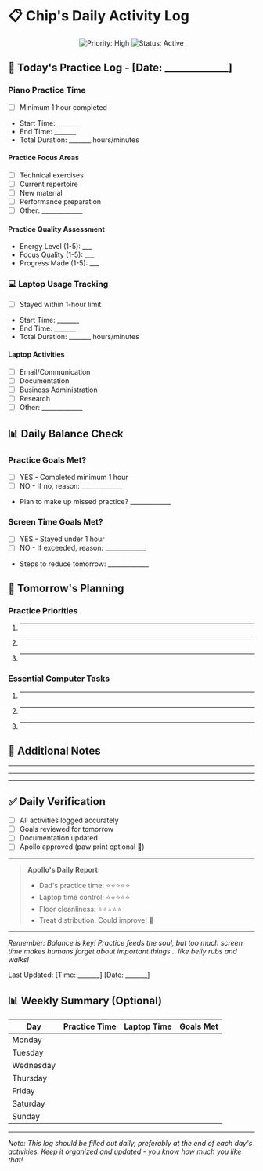 # 📋 Chip's Daily Activity Log

<div align="center">
  <img src="https://img.shields.io/badge/Priority-High-red" alt="Priority: High">
  <img src="https://img.shields.io/badge/Status-Active-brightgreen" alt="Status: Active">
</div>

## 🎹 Today's Practice Log - [Date: _____________]

### Piano Practice Time
- [ ] Minimum 1 hour completed
- Start Time: _______
- End Time: _______
- Total Duration: _______ hours/minutes

#### Practice Focus Areas
- [ ] Technical exercises
- [ ] Current repertoire
- [ ] New material
- [ ] Performance preparation
- [ ] Other: _____________

#### Practice Quality Assessment
- Energy Level (1-5): ___
- Focus Quality (1-5): ___
- Progress Made (1-5): ___

### 💻 Laptop Usage Tracking
- [ ] Stayed within 1-hour limit
- Start Time: _______
- End Time: _______
- Total Duration: _______ hours/minutes

#### Laptop Activities
- [ ] Email/Communication
- [ ] Documentation
- [ ] Business Administration
- [ ] Research
- [ ] Other: _____________

## 📊 Daily Balance Check

### Practice Goals Met?
- [ ] YES - Completed minimum 1 hour
- [ ] NO - If no, reason: _____________
- Plan to make up missed practice? _____________

### Screen Time Goals Met?
- [ ] YES - Stayed under 1 hour
- [ ] NO - If exceeded, reason: _____________
- Steps to reduce tomorrow: _____________

## 🎯 Tomorrow's Planning

### Practice Priorities
1. ________________________
2. ________________________
3. ________________________

### Essential Computer Tasks
1. ________________________
2. ________________________
3. ________________________

## 📝 Additional Notes
_____________________________________________
_____________________________________________
_____________________________________________

## ✅ Daily Verification
- [ ] All activities logged accurately
- [ ] Goals reviewed for tomorrow
- [ ] Documentation updated
- [ ] Apollo approved (paw print optional 🐾)

---

> **Apollo's Daily Report:**
> - Dad's practice time: ⭐⭐⭐⭐⭐
> - Laptop time control: ⭐⭐⭐⭐⭐
> - Floor cleanliness: ⭐⭐⭐⭐⭐
> - Treat distribution: Could improve! 🦴

---

*Remember: Balance is key! Practice feeds the soul, but too much screen time makes humans forget about important things... like belly rubs and walks!*

Last Updated: [Time: _______] [Date: _______]

## 📊 Weekly Summary (Optional)
| Day       | Practice Time | Laptop Time | Goals Met |
|-----------|--------------|-------------|-----------|
| Monday    |              |             |           |
| Tuesday   |              |             |           |
| Wednesday |              |             |           |
| Thursday  |              |             |           |
| Friday    |              |             |           |
| Saturday  |              |             |           |
| Sunday    |              |             |           |

---

*Note: This log should be filled out daily, preferably at the end of each day's activities. Keep it organized and updated - you know how much you like that!* 